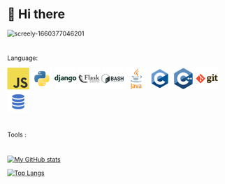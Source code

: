# 👋 Hi there

![screely-1660377046201](https://user-images.githubusercontent.com/81758774/184474600-e032786a-bf48-45f7-8979-cba340b1de93.png)
<!---

❯ you_name="Thejus M Manoj"

❯ describe_youself="'Techie','Super curious','Ambitious','Confident','Tech Geek'"

❯ you_skills="\033[0;32m'HTML'\n'CSS'\n'JS'\n'Python'\n\t\033[0;34m'django'\n\t'flask'\033[0;32m\n'bash'\n\t\033[0;34m'bash scripting'\n\t'vim'\n\033[0;32m'Docker'\n'c'\n'c++'\n'Java'\n'SQL'\n'Git'\n'Markdown'\n'XML'\n"

❯ current_occupation="\033[1;32mBtech CSE student, open for job opportunities"

❯ how_to_contact="\033[0;34m\tMail :\033[0;33m'20b308@gcek.ac.in'\n\033[0;34m\tLinkedIn :\033[0;33m'Thejus M'\n\033[0;34m\tGithub : \033[0;33m'Thejus-M'"

Created it in a terminal took SS and then used https://www.screely.com/editor this site to customise
--->
# 

Language:

<code><img height="50" alt="javascript" src="https://raw.githubusercontent.com/github/explore/80688e429a7d4ef2fca1e82350fe8e3517d3494d/topics/javascript/javascript.png"></code>
<code><img height="50" alt="python" src="https://raw.githubusercontent.com/github/explore/80688e429a7d4ef2fca1e82350fe8e3517d3494d/topics/python/python.png"></code>
<code><img height="50" alt="django" src="https://raw.githubusercontent.com/github/explore/5c058a388828bb5fde0bcafd4bc867b5bb3f26f3/topics/django/django.png"></code>
<code><img height="50" alt="flask" src="https://raw.githubusercontent.com/github/explore/80688e429a7d4ef2fca1e82350fe8e3517d3494d/topics/flask/flask.png"></code> 
<code><img height="50" alt="bash" src="https://raw.githubusercontent.com/github/explore/80688e429a7d4ef2fca1e82350fe8e3517d3494d/topics/bash/bash.png"></code>
<code><img height="50" alt="java" src="https://raw.githubusercontent.com/github/explore/80688e429a7d4ef2fca1e82350fe8e3517d3494d/topics/java/java.png"></code>
<code><img height="50" alt="c" src="https://raw.githubusercontent.com/github/explore/80688e429a7d4ef2fca1e82350fe8e3517d3494d/topics/c/c.png"></code>
<code><img height="50" alt="cpp" src="https://raw.githubusercontent.com/github/explore/80688e429a7d4ef2fca1e82350fe8e3517d3494d/topics/cpp/cpp.png"></code>
<code><img height="50" alt="git" src="https://raw.githubusercontent.com/github/explore/80688e429a7d4ef2fca1e82350fe8e3517d3494d/topics/git/git.png"></code>
<code><img height="50" alt="sql" src="https://raw.githubusercontent.com/github/explore/80688e429a7d4ef2fca1e82350fe8e3517d3494d/topics/sql/sql.png"></code>



# 
Tools :

# 
[![My GitHub stats](https://github-readme-stats.vercel.app/api?username=Thejus-M&count_private=true&show_icons=true&theme=radical)](https://github.com/thejus-m/github-readme-stats)

[![Top Langs](https://github-readme-stats.vercel.app/api/top-langs/?username=anuraghazra&layout=compact&theme=radical)](https://github.com/anuraghazra/github-readme-stats)

<!---
Thejus-M/Thejus-M is a ✨ special ✨ repository because its `README.md` (this file) appears on your GitHub profile.
You can click the Preview link to take a look at your changes.
--->
